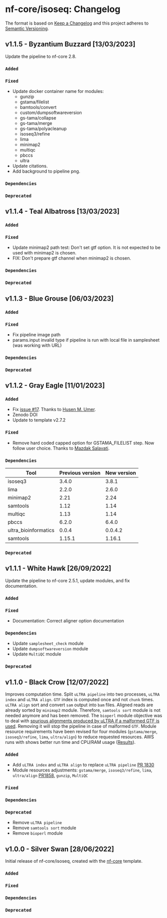 # nf-core/isoseq: Changelog

The format is based on [Keep a Changelog](https://keepachangelog.com/en/1.0.0/)
and this project adheres to [Semantic Versioning](https://semver.org/spec/v2.0.0.html).

## v1.1.5 - Byzantium Buzzard [13/03/2023]

Update the pipeline to nf-core 2.8.

### `Added`

### `Fixed`

- Update docker container name for modules:
  - gunzip
  - gstama/filelist
  - bamtools/convert
  - custom/dumpsoftwareversion
  - gs-tama/collapse
  - gs-tama/merge
  - gs-tama/polyacleanup
  - isoseq3/refine
  - lima
  - minimap2
  - multiqc
  - pbccs
  - ultra
- Update citations.
- Add background to pipeline png.

### `Dependencies`

### `Deprecated`

## v1.1.4 - Teal Albatross [13/03/2023]

### `Added`

### `Fixed`

- Update minimap2 path test: Don't set gtf option. It is not expected to be used with minimap2 is chosen.
- FIX: Don't prepare gtf channel when minimap2 is chosen.

### `Dependencies`

### `Deprecated`

## v1.1.3 - Blue Grouse [06/03/2023]

### `Added`

### `Fixed`

- Fix pipeline image path
- params.input invalid type if pipeline is run with local file in samplesheet (was working with URL)

### `Dependencies`

### `Deprecated`

## v1.1.2 - Gray Eagle [11/01/2023]

### `Added`

- Fix [issue #17](https://github.com/ksahlin/ultra/issues/17). Thanks to [Husen M. Umer](https://github.com/husensofteng).
- Zenodo DOI
- Update to template v2.7.2

### `Fixed`

- Remove hard coded capped option for GSTAMA_FILELIST step. Now follow user choice. Thanks to [Mazdak Salavati](https://github.com/MazdaX).

### `Dependencies`

| Tool                 | Previous version | New version |
| -------------------- | ---------------- | ----------- |
| isoseq3              | 3.4.0            | 3.8.1       |
| lima                 | 2.2.0            | 2.6.0       |
| minimap2             | 2.21             | 2.24        |
| samtools             | 1.12             | 1.14        |
| multiqc              | 1.13             | 1.14        |
| pbccs                | 6.2.0            | 6.4.0       |
| ultra_bioinformatics | 0.0.4            | 0.0.4.2     |
| samtools             | 1.15.1           | 1.16.1      |

### `Deprecated`

## v1.1.1 - White Hawk [26/09/2022]

Update the pipeline to nf-core 2.5.1, update modules, and fix documentation.

### `Added`

### `Fixed`

- Documentation: Correct aligner option documentation

### `Dependencies`

- Update `samplesheet_check` module
- Update `dumpsoftwareversion` module
- Update `MultiQC` module

### `Deprecated`

## v1.1.0 - Black Crow [12/07/2022]

Improves computation time.
Split `uLTRA pipeline` into two processes, `uLTRA index` and `uLTRA align`. `GTF` index is computed once and not `chunk` times.
`uLTRA align` sort and convert `sam` output into `bam` files. Aligned reads are already sorted by `minimap2` module. Therefore, `samtools sort` module is not needed anymore and has been removed.
The `bioperl` module objective was to deal with [spurious alignments produced by uLTRA if a malformed GTF is used](https://github.com/ksahlin/ultra/issues/11). Removing it will stop the pipeline in case of malformed `GTF`.
Module resource requirements have been revised for four modules (`gstama/merge`, `isoseq3/refine`, `lima`, `ultra/align`) to reduce requested resources.
AWS runs with shows better run time and CPU/RAM usage ([Results](docs/images/Isoseq_pipeline_v1.0.0_v1.1.0.png)).

### `Added`

- Add `uLTRA index` and `uLTRA align` to replace `uLTRA pipeline` [PR 1830](https://github.com/nf-core/modules/pull/1830)
- Module resources adjustments: `gstama/merge`, `isoseq3/refine`, `lima`, `ultra/align` [PR1858](https://github.com/nf-core/modules/pull/1858), `gunzip`, `MultiQC`

### `Fixed`

### `Dependencies`

### `Deprecated`

- Remove `uLTRA pipeline`
- Remove `samtools sort` module
- Remove `bioperl` module

## v1.0.0 - Silver Swan [28/06/2022]

Initial release of nf-core/isoseq, created with the [nf-core](https://nf-co.re/) template.

### `Added`

### `Fixed`

### `Dependencies`

### `Deprecated`
